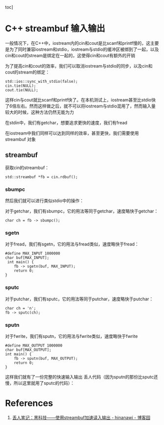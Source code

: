 toc]

# C++ streambuf 输入输出


一般情况下，在C++中，iostream内的cin和cout是比scanf和printf慢的，这主要是为了同时兼容iostream和stdio，iostream与stdio的缓冲区被绑到了一起，以及cin和cout的stream是绑定在一起的，这使得cin和cout有额外的开销

为了提高cin和cout的效率，我们可以取消iostream与stdio的同步，以及cin和cout的stream的绑定：

```
std::ios::sync_with_stdio(false); 
cin.tie(NULL); 
cout.tie(NULL);
```

这样cin与cout就比scanf和printf快了。在本机测试上，iostream甚至比stdio快了6倍左右。然而这样做之后，就不可以将iostream与stdio混用了，然而输入量较大的时候，这种方法仍然无能为力

在stdin中，我们有getchar，想要追求更快的速度，我们有fread

在iostream中我们同样可以达到同样的效率，甚至更快，我们需要使用 streambuf 对象

## streambuf

获取cin的streambuf：

```
std::streambuf *fb = cin.rdbuf();
```

### sbumpc

然后我们就可以进行类似stdio中的操作：

对于getchar，我们有sbumpc，它的用法等同于getchar，速度略快于getchar：

```
char ch = fb -> sbumpc();
```

### sgetn

对于fread，我们有sgetn，它的用法与fread类似，速度略快于fread：

```
#define MAX_INPUT 1000000
char buf[MAX_INPUT];
 int main() {
    fb -> sgetn(buf, MAX_INPUT);
    return 0;
}
```

### sputc


对于putchar，我们有sputc，它的用法等同于putchar，速度略快于putchar：

```
char ch = 'n';
fb -> sputc(ch);
```

### sputn

对于fwrite，我们有sputn，它的用法与fwrite类似，速度略快于fwrite

```
#define MAX_OUTPUT 1000000
char buf[MAX_OUTPUT]; 
int main() {
    fb -> sputn(buf, MAX_OUTPUT);
    return 0;
}
```


这样我们就有了一份完整的快速输入输出 丢人代码（因为sputn的那份比sputc还慢，所以这里就用了sputc的代码）：

# References
1. [丢人笔记：黑科技——使用streambuf加速读入输出 - hinanawi - 博客园](https://www.cnblogs.com/hinanawitenshi/p/8830097.html)